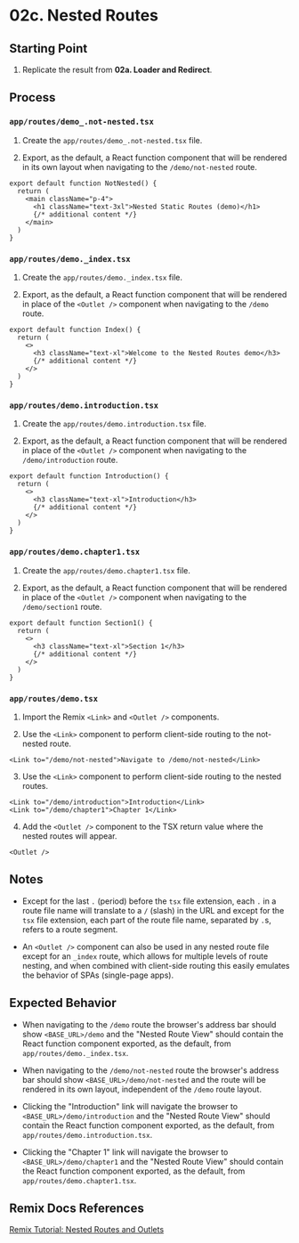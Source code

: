 # 02c. Nested Routes

## Starting Point

1. Replicate the result from **02a. Loader and Redirect**.

## Process

### `app/routes/demo_.not-nested.tsx`

1. Create the `app/routes/demo_.not-nested.tsx` file.

2. Export, as the default, a React function component that will be rendered in its own layout when navigating to the `/demo/not-nested` route.

```tsx
export default function NotNested() {
  return (
    <main className="p-4">
      <h1 className="text-3xl">Nested Static Routes (demo)</h1>
      {/* additional content */}
    </main>
  )
}
```

### `app/routes/demo._index.tsx`

1. Create the `app/routes/demo._index.tsx` file.

2. Export, as the default, a React function component that will be rendered in place of the `<Outlet />` component when navigating to the `/demo` route.

```tsx
export default function Index() {
  return (
    <>
      <h3 className="text-xl">Welcome to the Nested Routes demo</h3>
      {/* additional content */}
    </>
  )
}
```

### `app/routes/demo.introduction.tsx`

1. Create the `app/routes/demo.introduction.tsx` file.

2. Export, as the default, a React function component that will be rendered in place of the `<Outlet />` component when navigating to the `/demo/introduction` route.

```tsx
export default function Introduction() {
  return (
    <>
      <h3 className="text-xl">Introduction</h3>
      {/* additional content */}
    </>
  )
}
```

### `app/routes/demo.chapter1.tsx`

1. Create the `app/routes/demo.chapter1.tsx` file.

2. Export, as the default, a React function component that will be rendered in place of the `<Outlet />` component when navigating to the `/demo/section1` route.

```tsx
export default function Section1() {
  return (
    <>
      <h3 className="text-xl">Section 1</h3>
      {/* additional content */}
    </>
  )
}
```

### `app/routes/demo.tsx`

1. Import the Remix `<Link>` and `<Outlet />` components.

2. Use the `<Link>` component to perform client-side routing to the not-nested route.

```tsx
<Link to="/demo/not-nested">Navigate to /demo/not-nested</Link>
```

3. Use the `<Link>` component to perform client-side routing to the nested routes.

```tsx
<Link to="/demo/introduction">Introduction</Link>
<Link to="/demo/chapter1">Chapter 1</Link>
```

4. Add the `<Outlet />` component to the TSX return value where the nested routes will appear.

```tsx
<Outlet />
```

## Notes

- Except for the last `.` (period) before the `tsx` file extension, each `.` in a route file name will translate to a `/` (slash) in the URL and except for the `tsx` file extension, each part of the route file name, separated by `.`s, refers to a route segment.

- An `<Outlet />` component can also be used in any nested route file except for an `_index` route, which allows for multiple levels of route nesting, and when combined with client-side routing this easily emulates the behavior of SPAs (single-page apps).

## Expected Behavior

- When navigating to the `/demo` route the browser's address bar should show `<BASE_URL>/demo` and the "Nested Route View" should contain the React function component exported, as the default, from `app/routes/demo._index.tsx`.

- When navigating to the `/demo/not-nested` route the browser's address bar should show `<BASE_URL>/demo/not-nested` and the route will be rendered in its own layout, independent of the `/demo` route layout.

- Clicking the "Introduction" link will navigate the browser to `<BASE_URL>/demo/introduction` and the "Nested Route View" should contain the React function component exported, as the default, from `app/routes/demo.introduction.tsx`.

- Clicking the "Chapter 1" link will navigate the browser to `<BASE_URL>/demo/chapter1` and the "Nested Route View" should contain the React function component exported, as the default, from `app/routes/demo.chapter1.tsx`.

## Remix Docs References

[Remix Tutorial: Nested Routes and Outlets](https://remix.run/docs/en/main/start/tutorial#nested-routes-and-outlets)
